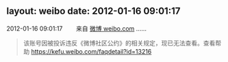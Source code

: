 layout: weibo
date: 2012-01-16 09:01:17
---
<meta name="referrer" content="no-referrer" />

2012-01-16 09:01:17  &nbsp;&nbsp;&nbsp;&nbsp;&nbsp;&nbsp; 来自 <a href="http://weibo.com/" rel="nofollow">微博 weibo.com</a>
......
>  该账号因被投诉违反《微博社区公约》的相关规定，现已无法查看。查看帮助 https://kefu.weibo.com/faqdetail?id=13216
